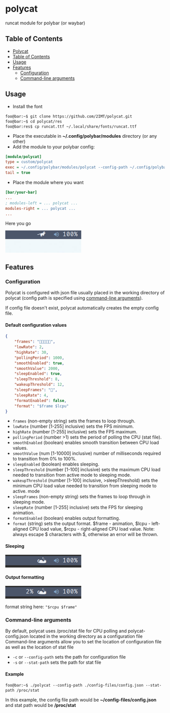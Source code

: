 # polycat <a id="polycat"></a>
runcat module for polybar (or waybar)

## Table of Contents <a id="table-of-contents"></a>
- [Polycat](#polycat)
- [Table of Contents](#table-of-contents)
- [Usage](#usage)
- [Features](#features)
    - [Configuration](#features-configuration)
    - [Command-line arguments](#features-arguments)

## Usage <a id="usage"></a>
- Install the font
```console
foo@bar:~$ git clone https://github.com/2IMT/polycat.git
foo@bar:~$ cd polycat/res
foo@bar:res$ cp runcat.ttf ~/.local/share/fonts/runcat.ttf
```
- Place the executable in **~/.config/polybar/modules** directory (or any other)
- Add the module to your polybar config:
```ini
[module/polycat]
type = custom/polycat
exec = ~/.config/polybar/modules/polycat --config-path ~/.config/polybar/modules/polycat-config.json
tail = true
```
- Place the module where you want
```ini
[bar/your-bar]
...
; modules-left = ... polycat ...
modules-right = ... polycat ...
...
```
Here you go

![polycat demo animation](res/polycat-demo.gif)

## Features <a id="features"></a>
### Configuration <a id="features-configuration"></a>
Polycat is configured with json file usually placed in the working directory of polycat (config path is specified using [command-line arguments](#features-arguments)).

If config file doesn't exist, polycat automatically creates the empty config file.

#### Default configuration values
```json
{
    "frames": "",
    "lowRate": 2,
    "highRate": 30,
    "pollingPeriod": 1000,
    "smoothEnabled": true,
    "smoothValue": 2000,
    "sleepEnabled": true,
    "sleepThreshold": 8,
    "wakeupThreshold": 12,
    "sleepFrames": "",
    "sleepRate": 4,
    "formatEnabled": false,
    "format": "$frame $lcpu"
}
```

- `frames` (non-empty string) 
sets the frames to loop through.
- `lowRate` (number [1-255] inclusive) 
sets the FPS minimum.
- `highRate` (number [1-255] inclusive) 
sets the FPS maximum.
- `pollingPeriod` (number >1)
sets the period of polling the CPU (stat file).
- `smoothEnabled` (boolean) 
enables smooth transition between CPU load values.
- `smoothValue` (num [1-10000] inclusive) 
number of milliseconds required to transition from 0% to 100%.
- `sleepEnabled` (boolean) 
enables sleeping.
- `sleepThreshold` (number [1-100] inclusive) 
sets the maximum CPU load needed to transition from active mode to sleeping mode.
- `wakeupThreshold` (number [1-100] inclusive, >sleepThreshold) 
sets the minimum CPU load value needed to transition from sleeping mode to active. mode
- `sleepFrames` (non-empty string)
sets the frames to loop through in sleeping mode.
- `sleepRate` (number [1-255] inclusive)
sets the FPS for sleeping animation.
- `formatEnabled` (boolean)
enables output formatting.
- `format` (string)
sets the output format. $frame - animation, $lcpu - left-aligned CPU load value, $rcpu - right-aligned CPU load value.
Note: always escape $ characters with $, otherwise an error will be thrown.

#### Sleeping
![polycat sleeping demo animation](res/polycat-sleeping-demo.gif)

#### Output formatting
![polycat formatting demo animation](res/polycat-formatting-demo.gif)

format string here: `"$rcpu $frame"`

### Command-line arguments <a id="features-arguments"></a>
By default, polycat uses /proc/stat file for CPU polling and polycat-config.json located in the working directory as a configuration file
Command-line arguments allow you to set the location of configuration file as well as the location of stat file
- `-c` or `--config-path` sets the path for configuration file
- `-s` or `--stat-path` sets the path for stat file

#### Example
```console
foo@bar:~$ ./polycat --config-path ./config-files/config.json --stat-path /proc/stat
```
In this example, the config file path would be **~/config-files/config.json** and stat path would be **/proc/stat**

